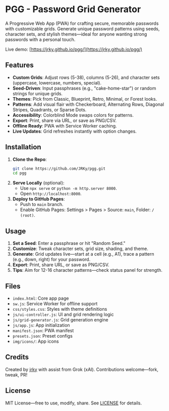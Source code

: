 # PGG - Password Grid Generator

A Progressive Web App (PWA) for crafting secure, memorable passwords with customizable grids. Generate unique password patterns using seeds, character sets, and stylish themes—ideal for anyone wanting strong passwords with a personal touch.

Live demo: [https://jrky.github.io/pgg/](https://jrky.github.io/pgg/)

## Features
- **Custom Grids**: Adjust rows (5-38), columns (5-26), and character sets (uppercase, lowercase, numbers, special).
- **Seed-Driven**: Input passphrases (e.g., "cake-home-star") or random strings for unique grids.
- **Themes**: Pick from Classic, Blueprint, Retro, Minimal, or Forest looks.
- **Patterns**: Add visual flair with Checkerboard, Alternating Rows, Diagonal Stripes, Quadrants, or Sparse Dots.
- **Accessibility**: Colorblind Mode swaps colors for patterns.
- **Export**: Print, share via URL, or save as PNG/CSV.
- **Offline Ready**: PWA with Service Worker caching.
- **Live Updates**: Grid refreshes instantly with option changes.

## Installation
1. **Clone the Repo**:
   ```bash
   git clone https://github.com/JRKy/pgg.git
   cd pgg
   ```
2. **Serve Locally** (optional):
   - Use `npx serve` or `python -m http.server 8000`.
   - Open `http://localhost:8000`.
3. **Deploy to GitHub Pages**:
   - Push to `main` branch.
   - Enable GitHub Pages: Settings > Pages > Source: `main`, Folder: `/ (root)`.

## Usage
1. **Set a Seed**: Enter a passphrase or hit "Random Seed."
2. **Customize**: Tweak character sets, grid size, shading, and theme.
3. **Generate**: Grid updates live—start at a cell (e.g., A1), trace a pattern (e.g., down, right) for your password.
4. **Export**: Print, share URL, or save as PNG/CSV.
5. **Tips**: Aim for 12-16 character patterns—check status panel for strength.

## Files
- `index.html`: Core app page
- `sw.js`: Service Worker for offline support
- `css/styles.css`: Styles with theme definitions
- `js/ui-controller.js`: UI and grid rendering logic
- `js/grid-generator.js`: Grid generation engine
- `js/app.js`: App initialization
- `manifest.json`: PWA manifest
- `presets.json`: Preset configs
- `img/icons/`: App icons

## Credits
Created by [jrky](https://github.com/JRKy) with assist from Grok (xAI). Contributions welcome—fork, tweak, PR!

## License
MIT License—free to use, modify, share. See [LICENSE](LICENSE) for details.
